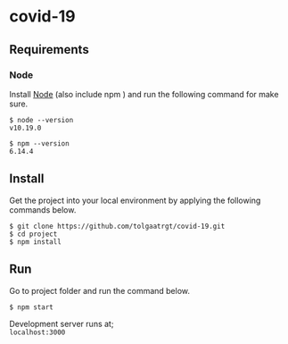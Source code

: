 # covid-19

## Requirements


### Node

Install [Node](http://nodejs.org/) (also include npm ) and run the following command for make sure.

    $ node --version
    v10.19.0

    $ npm --version
    6.14.4


## Install

Get the project into your local environment by applying the following commands below.

    $ git clone https://github.com/tolgaatrgt/covid-19.git
    $ cd project
    $ npm install


## Run 

Go to project folder and run the command below.

    $ npm start
   Development server runs at;  
   `localhost:3000`  


